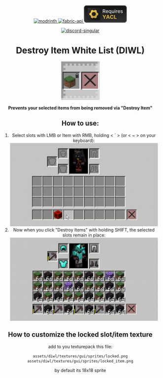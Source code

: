<p>
<center>
<a href="https://modrinth.com/mod/destroy-item-white-list">
<img alt="modrinth" height="56" src="https://cdn.jsdelivr.net/npm/@intergrav/devins-badges@3/assets/cozy/available/modrinth_vector.svg">
</a>
<a href="https://modrinth.com/mod/fabric-api">
<img alt="fabric-api" height="56" src="https://cdn.jsdelivr.net/npm/@intergrav/devins-badges@3/assets/cozy/requires/fabric-api_vector.svg">
</a>
<a href="https://modrinth.com/mod/yacl">
<img alt="fabric-api" height="56" src="https://raw.githubusercontent.com/Danrus1100/durability_visibility_options/refs/heads/dev/assets/YACL.svg">
</a>
</center>
</p>
<p><center><a href="https://discord.gg/sBpHZUBebQ"><img alt="discord-singular" height="40" src="https://cdn.jsdelivr.net/npm/@intergrav/devins-badges@3/assets/compact/social/discord-singular_vector.svg">
</a></center</p>

# Destroy Item White List (DIWL)
<img alt="icon" src="src/main/resources/assets/diwl/icon.png" width="125">
<p><b>Prevents your selected items from being removed via "Destroy Item"</b></p>

## How to use:
1. Select slots with LMB or Item with RMB, holding < ` > (or < ~ > on your keyboard):
![demo2](assets/diwl_demo2.gif)
2. Now when you click "Destroy Items" with holding SHIFT, the selected slots remain in place:
![demo1](assets/diwl_demo1.gif)

## How to customize the locked slot/item texture
add to you texturepack this file:
```properties
assets/diwl/textures/gui/sprites/locked.png
assets/diwl/textures/gui/sprites/locked_item.png
```
by default its 18x18 sprite
